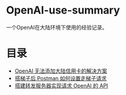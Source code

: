 # OpenAI-use-summary
一个OpenAI在大陆环境下使用的经验记录。

# 目录
- [OpenAI 无法添加大陆信用卡的解决方案](<./OpenAI无法添加大陆信用卡的解决方案.md>)
- [搭梯子后 Postman 如何设置走梯子请求](<./搭梯子后Postman如何设置走梯子请求.md>)
- [搭建转发服务器实现请求 OpenAI 的 API](<./搭建转发服务器实现请求 OpenAI 的 API.md>)
